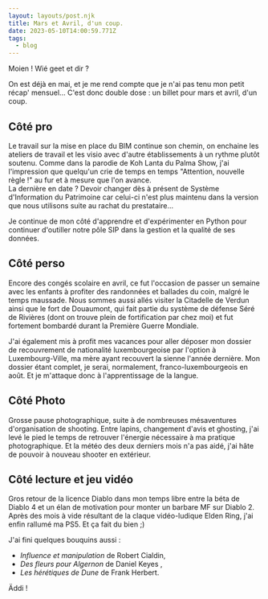 ```yaml
---
layout: layouts/post.njk
title: Mars et Avril, d'un coup.
date: 2023-05-10T14:00:59.771Z
tags:
  - blog
---
```

Moien ! Wié geet et dir ?

On est déjà en mai, et je me rend compte que je n'ai pas tenu mon petit récap' mensuel... C'est donc double dose : un billet pour mars et avril, d'un coup.

## Côté pro

Le travail sur la mise en place du BIM continue son chemin, on enchaine les ateliers de travail et les visio avec d'autre établissements à un rythme plutôt soutenu. Comme dans la parodie de Koh Lanta du Palma Show, j'ai l'impression que quelqu'un crie de temps en temps "Attention, nouvelle règle !" au fur et à mesure que l'on avance.  
La dernière en date ? Devoir changer dès à présent de Système d'Information du Patrimoine car celui-ci n'est plus maintenu dans la version que nous utilisons suite au rachat du prestataire... 

Je continue de mon côté d'apprendre et d'expérimenter en Python pour continuer d'outiller notre pôle SIP dans la gestion et la qualité de ses données.

## C﻿ôté perso

Encore des congés scolaire en avril, ce fut l'occasion de passer un semaine avec les enfants à profiter des randonnées et ballades du coin, malgré le temps maussade. Nous sommes aussi allés visiter la Citadelle de Verdun ainsi que le fort de Douaumont, qui fait partie du système de défense Séré de Rivières (dont on trouve plein de fortification par chez moi) et fut fortement bombardé durant la Première Guerre Mondiale.

J'ai également mis à profit mes vacances pour aller déposer mon dossier de recouvrement de nationalité luxembourgeoise par l'option à Luxembourg-Ville, ma mère ayant recouvert la sienne l'année dernière. Mon dossier étant complet, je serai, normalement, franco-luxembourgeois en août. Et je m'attaque donc à l'apprentissage de la langue.

## C﻿ôté Photo

Grosse pause photographique, suite à de nombreuses mésaventures d'organisation de shooting. Entre lapins, changement d'avis et ghosting, j'ai levé le pied le temps de retrouver l'énergie nécessaire à ma pratique photographique. Et la météo des deux derniers mois n'a pas aidé, j'ai hâte de pouvoir à nouveau shooter en extérieur.

## C﻿ôté lecture et jeu vidéo

Gros retour de la licence Diablo dans mon temps libre entre la béta de Diablo 4 et un élan de motivation pour monter un barbare MF sur Diablo 2. Après des mois à vide résultant de la claque vidéo-ludique Elden Ring, j'ai enfin rallumé ma PS5. Et ça fait du bien ;)

J'ai fini quelques bouquins aussi :

* *Influence et manipulation* de Robert Cialdin,
* *Des fleurs pour Algernon* de Daniel Keyes ,
* *Les hérétiques de Dune* de Frank Herbert.

Äddi !